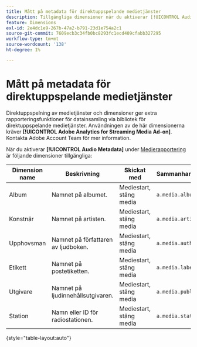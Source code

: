 ```yaml
---
title: Mått på metadata för direktuppspelande medietjänster
description: Tillgängliga dimensioner när du aktiverar [!UICONTROL Audio Metadata] för en rapportserie.
feature: Dimensions
exl-id: 2e4dc1e9-267b-47a2-b791-23d1e754a2c1
source-git-commit: 7609ecb3c34fb0bc8293fc1ecd409cfabb327295
workflow-type: tm+mt
source-wordcount: '138'
ht-degree: 1%

---
```


# Mått på metadata för direktuppspelande medietjänster

Direktuppspelning av medietjänster och dimensioner ger extra rapporteringsfunktioner för datainsamling via bibliotek för direktuppspelande medietjänster. Användningen av de här dimensionerna kräver **[!UICONTROL Adobe Analytics for Streaming Media Ad-on]**. Kontakta Adobe Account Team för mer information.

När du aktiverar **[!UICONTROL Audio Metadata]** under [Medierapportering](/help/admin/admin/c-manage-report-suites/c-edit-report-suites/media-management.md) är följande dimensioner tillgängliga:

| Dimension name | Beskrivning | Skickat med | Sammanhangsdatavariabel |
| --- | --- | --- | --- |
| Album | Namnet på albumet. | Mediestart, stäng media | `a.media.album` |
| Konstnär | Namnet på artisten. | Mediestart, stäng media | `a.media.artist` |
| Upphovsman | Namnet på författaren av ljudboken. | Mediestart, stäng media | `a.media.author` |
| Etikett | Namnet på postetiketten. | Mediestart, stäng media | `a.media.label` |
| Utgivare | Namnet på ljudinnehållsutgivaren. | Mediestart, stäng media | `a.media.publisher` |
| Station | Namn eller ID för radiostationen. | Mediestart, stäng media | `a.media.station` |

{style="table-layout:auto"}
